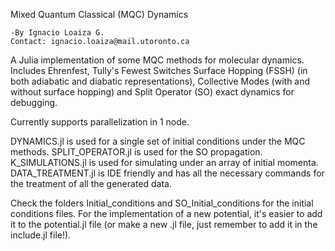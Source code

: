 Mixed Quantum Classical (MQC) Dynamics

	-By Ignacio Loaiza G.
	Contact: ignacio.loaiza@mail.utoronto.ca

A Julia implementation of some MQC methods for molecular dynamics.
Includes Ehrenfest, Tully's Fewest Switches Surface Hopping (FSSH) (in both adiabatic and diabatic representations), Collective Modes (with and without surface hopping) and Split Operator (SO) exact dynamics for debugging.

Currently supports parallelization in 1 node. 

DYNAMICS.jl is used for a single set of initial conditions under the MQC methods.
SPLIT_OPERATOR.jl is used for the SO propagation.
K_SIMULATIONS.jl is used for simulating under an array of initial momenta.
DATA_TREATMENT.jl is IDE friendly and has all the necessary commands for the treatment of all the generated data.

Check the folders Initial_conditions and SO_Initial_conditions for the initial conditions files. For the implementation of a new potential, it's easier to add it to the potential.jl file (or make a new .jl file, just remember to add it in the include.jl file!).


